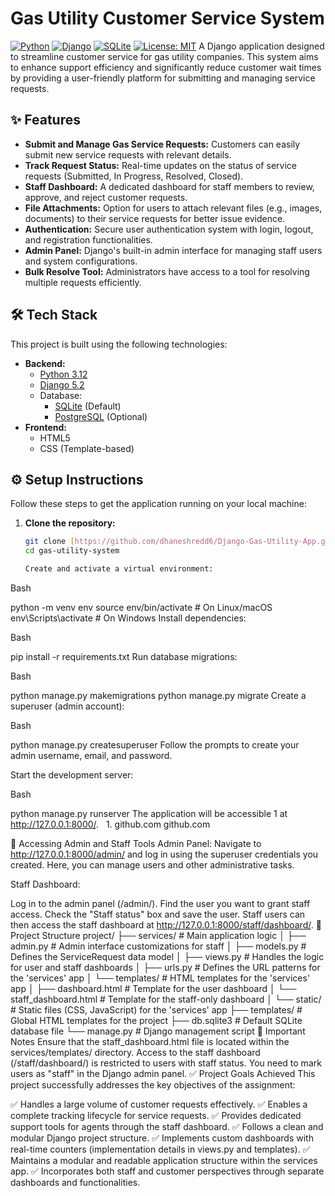 # Gas Utility Customer Service System

[![Python](https://img.shields.io/badge/Python-3.12-blue.svg)](https://www.python.org/downloads/release/python-3120/)
[![Django](https://img.shields.io/badge/Django-5.2-green.svg)](https://www.djangoproject.com/)
[![SQLite](https://img.shields.io/badge/SQLite-3-lightgray.svg)](https://www.sqlite.org/index.html)
[![License: MIT](https://img.shields.io/badge/License-MIT-yellow.svg)](https://opensource.org/licenses/MIT) A Django application designed to streamline customer service for gas utility companies. This system aims to enhance support efficiency and significantly reduce customer wait times by providing a user-friendly platform for submitting and managing service requests.

## ✨ Features

- **Submit and Manage Gas Service Requests:** Customers can easily submit new service requests with relevant details.
- **Track Request Status:** Real-time updates on the status of service requests (Submitted, In Progress, Resolved, Closed).
- **Staff Dashboard:** A dedicated dashboard for staff members to review, approve, and reject customer requests.
- **File Attachments:** Option for users to attach relevant files (e.g., images, documents) to their service requests for better issue evidence.
- **Authentication:** Secure user authentication system with login, logout, and registration functionalities.
- **Admin Panel:** Django's built-in admin interface for managing staff users and system configurations.
- **Bulk Resolve Tool:** Administrators have access to a tool for resolving multiple requests efficiently.

## 🛠️ Tech Stack

This project is built using the following technologies:

- **Backend:**
    - [Python 3.12](https://www.python.org/downloads/release/python-3120/)
    - [Django 5.2](https://www.djangoproject.com/)
    - Database:
        - [SQLite](https://www.sqlite.org/index.html) (Default)
        - [PostgreSQL](https://www.postgresql.org/) (Optional)
- **Frontend:**
    - HTML5
    - CSS (Template-based)

## ⚙️ Setup Instructions

Follow these steps to get the application running on your local machine:

1. **Clone the repository:**
   ```bash
   git clone [https://github.com/dhaneshredd6/Django-Gas-Utility-App.git](https://github.com/dhaneshredd6/Django-Gas-Utility-App.git)
   cd gas-utility-system

   Create and activate a virtual environment:

Bash

python -m venv env
source env/bin/activate  # On Linux/macOS
env\Scripts\activate   # On Windows
Install dependencies:

Bash

pip install -r requirements.txt
Run database migrations:

Bash

python manage.py makemigrations
python manage.py migrate
Create a superuser (admin account):

Bash

python manage.py createsuperuser
Follow the prompts to create your admin username, email, and password.

Start the development server:

Bash

python manage.py runserver
The application will be accessible 1  at http://127.0.0.1:8000/.   
 1. 
github.com
github.com

🔑 Accessing Admin and Staff Tools
Admin Panel: Navigate to http://127.0.0.1:8000/admin/ and log in using the superuser credentials you created. Here, you can manage users and other administrative tasks.

Staff Dashboard:

Log in to the admin panel (/admin/).
Find the user you want to grant staff access.
Check the "Staff status" box and save the user.
Staff users can then access the staff dashboard at http://127.0.0.1:8000/staff/dashboard/.
📂 Project Structure
project/
├── services/                 # Main application logic
│   ├── admin.py              # Admin interface customizations for staff
│   ├── models.py             # Defines the ServiceRequest data model
│   ├── views.py              # Handles the logic for user and staff dashboards
│   ├── urls.py               # Defines the URL patterns for the 'services' app
│   └── templates/          # HTML templates for the 'services' app
│       ├── dashboard.html    # Template for the user dashboard
│       └── staff_dashboard.html # Template for the staff-only dashboard
│   └── static/               # Static files (CSS, JavaScript) for the 'services' app
├── templates/                # Global HTML templates for the project
├── db.sqlite3                # Default SQLite database file
└── manage.py                 # Django management script
📌 Important Notes
Ensure that the staff_dashboard.html file is located within the services/templates/ directory.
Access to the staff dashboard (/staff/dashboard/) is restricted to users with staff status. You need to mark users as "staff" in the Django admin panel.
✅ Project Goals Achieved
This project successfully addresses the key objectives of the assignment:

✅ Handles a large volume of customer requests effectively.
✅ Enables a complete tracking lifecycle for service requests.
✅ Provides dedicated support tools for agents through the staff dashboard.
✅ Follows a clean and modular Django project structure.
✅ Implements custom dashboards with real-time counters (implementation details in views.py and templates).
✅ Maintains a modular and readable application structure within the services app.
✅ Incorporates both staff and customer perspectives through separate dashboards and functionalities.
